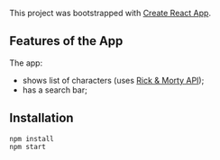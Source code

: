 This project was bootstrapped with [Create React App](https://github.com/facebook/create-react-app).

## Features of the App

The app:
 - shows list of characters (uses [Rick & Morty API](https://rickandmortyapi.com/));
 - has a search bar;

## Installation

```
npm install
npm start
```
